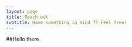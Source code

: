 ```yaml
---
layout: page
title: Reach out
subtitle: Have something in mind ?? Feel free!
---
```


##Hello there
